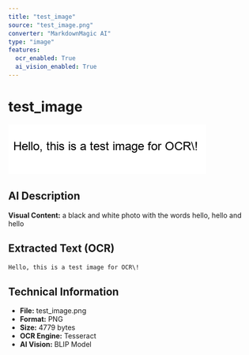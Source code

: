 ```yaml
---
title: "test_image"
source: "test_image.png"
converter: "MarkdownMagic AI"
type: "image"
features:
  ocr_enabled: True
  ai_vision_enabled: True
---
```


# test_image

![Image 1, from test_image.png, a black and white photo with the words hello, hello and hello, Text: Hello, this is a test image for OCR\!](test_image_fixed_images/image_1.png)

## AI Description

**Visual Content:** a black and white photo with the words hello, hello and hello

## Extracted Text (OCR)

```
Hello, this is a test image for OCR\!
```

## Technical Information

- **File:** test_image.png
- **Format:** PNG
- **Size:** 4779 bytes
- **OCR Engine:** Tesseract
- **AI Vision:** BLIP Model
